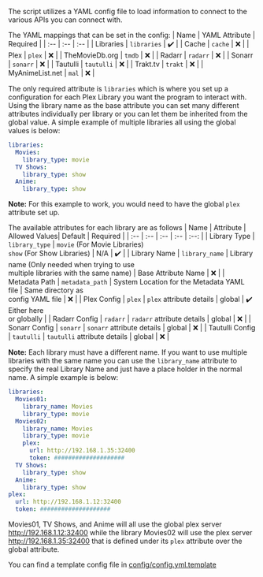 The script utilizes a YAML config file to load information to connect to the various APIs you can connect with. 

The YAML mappings that can be set in the config:
| Name | YAML Attribute | Required |
| :-- | :-- | :-- |
| Libraries | `libraries` | :heavy_check_mark: |
| Cache | `cache` | :x: |
| Plex | `plex` | :x: |
| TheMovieDb.org | `tmdb` | :x: |
| Radarr | `radarr` | :x: |
| Sonarr | `sonarr` | :x: |
| Tautulli | `tautulli` | :x: |
| Trakt.tv | `trakt` | :x: |
| MyAnimeList.net | `mal` | :x: |

The only required attribute is `libraries` which is where you set up a configuration for each Plex Library you want the program to interact with. Using the library name as the base attribute you can set many different attributes individually per library or you can let them be inherited from the global value. A simple example of multiple libraries all using the global values is below:

```yaml
libraries:
  Movies:
    library_type: movie
  TV Shows:
    library_type: show
  Anime:
    library_type: show
```
**Note:** For this example to work, you would need to have the global `plex` attribute set up.

The available attributes for each library are as follows
| Name | Attribute | Allowed Values| Default | Required |
| :-- | :-- | :-- | :-- | :--: |
| Library Type | `library_type` | `movie` (For Movie Libraries)<br>`show` (For Show Libraries) | N/A | :heavy_check_mark: |
| Library Name | `library_name` | Library name (Only needed when trying to use<br>multiple libraries with the same name) | Base Attribute Name | :x: |
| Metadata Path | `metadata_path` | System Location for the Metadata YAML file | Same directory as<br>config YAML file | :x: |
| Plex Config | `plex` | `plex` attribute details | global | :heavy_check_mark: Either here<br>or globally |
| Radarr Config | `radarr` | `radarr` attribute details | global | :x: |
| Sonarr Config | `sonarr` | `sonarr` attribute details | global | :x: |
| Tautulli Config | `tautulli` | `tautulli` attribute details | global | :x: |





**Note:** Each library must have a different name. If you want to use multiple libraries with the same name you can use the `library_name` attribute to specify the real Library Name and just have a place holder in the normal name. A simple example is below:

```yaml
libraries:
  Movies01:
    library_name: Movies
    library_type: movie
  Movies02:
    library_name: Movies
    library_type: movie
    plex:
      url: http://192.168.1.35:32400
      token: ####################
  TV Shows:
    library_type: show
  Anime:
    library_type: show
plex:
  url: http://192.168.1.12:32400
  token: ####################
```

Movies01, TV Shows, and Anime will all use the global plex server http://192.168.1.12:32400 while the library Movies02 will use the plex server http://192.168.1.35:32400 that is defined under its `plex` attribute over the global attribute.

You can find a template config file in [config/config.yml.template](config/config.yml.template)